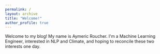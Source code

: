 ```yaml
---
permalink: /
layout: archive
title: "Welcome!"
author_profile: true
---
```


Welcome to my blog! My name is Aymeric Roucher. I'm a Machine Learning Engineer, interested in NLP and Climate, and hoping to reconcile these two interests one day.